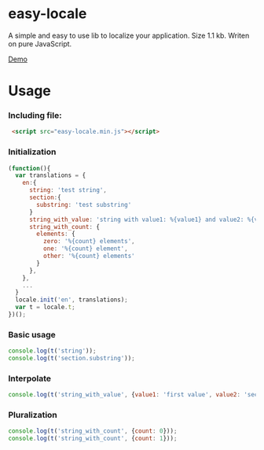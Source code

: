 # easy-locale

A simple and easy to use lib to localize your application. 
Size 1.1 kb. Writen on pure JavaScript.

[Demo](http://sylpheeed.github.io/easy-locale/examples/)

# Usage

### Including file:
```html
 <script src="easy-locale.min.js"></script>
```

### Initialization
```javascript
(function(){
  var translations = {
    en:{
      string: 'test string',
      section:{
        substring: 'test substring'
      }
      string_with_value: 'string with value1: %{value1} and value2: %{value2}'
      string_with_count: {
        elements: {
          zero: '%{count} elements',
          one: '%{count} element',
          other: '%{count} elements'
        }
      },
    },
    ...
  }
  locale.init('en', translations);
  var t = locale.t;
})();
```
### Basic usage
```javascript
console.log(t('string'));
console.log(t('section.substring'));
```

### Interpolate
```javascript
console.log(t('string_with_value', {value1: 'first value', value2: 'second value'}));
```

### Pluralization
```javascript
console.log(t('string_with_count', {count: 0}));
console.log(t('string_with_count', {count: 1}));
```
